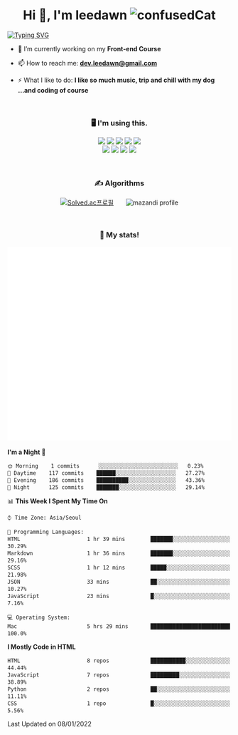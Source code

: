 <h1 align="center">Hi 👋, I'm leedawn <img src="https://emoji.gg/assets/emoji/5041-confusedcat.png" width="64px" height="64px" alt="confusedCat"></h1>

[![Typing SVG](https://readme-typing-svg.herokuapp.com?color=%23FCC419&center=true&vCenter=true&width=854&height=72&lines=Welcome+to+my+Github+Profile!;I'm+a+Front+end+developer;I'm+Growing+programmer)](https://git.io/typing-svg)

- 🌱  I’m currently working on my **Front-end Course**

- 📫 How to reach me: **dev.leedawn@gmail.com**

- ⚡ What I like to do: **I like so much music, trip and chill with my dog ...and coding of course**  
<br />

<h3 align="center">🖥 I'm using this.</h3>
<p align="center">
 <img src="https://img.shields.io/badge/HTML5-E34F26?style=for-the-badge&logo=html5&logoColor=white" />
 <img src="https://img.shields.io/badge/CSS3-1572B6?style=for-the-badge&logo=css3&logoColor=white" />
 <img src="https://img.shields.io/badge/Sass-ff6b81?style=for-the-badge&logo=sass&logoColor=white" />
 <img src="https://img.shields.io/badge/JavaScript-323330?style=for-the-badge&logo=javascript&logoColor=F7DF1E" />
 <img src="https://img.shields.io/badge/React-dfe4ea?style=for-the-badge&logo=react&logoColor=61DAFB" />
  <br />
 <img src="https://img.shields.io/badge/Vue-4FC08D?style=for-the-badge&logo=Vue.js&logoColor=27ae60" />
 <img src="https://img.shields.io/badge/Webpack-8DD6F9?style=for-the-badge&logo=webpack&logoColor=white" />
 <img src="https://img.shields.io/badge/Babel-F9DC3E?style=for-the-badge&logo=Babel&logoColor=white" />
 <img src="https://img.shields.io/badge/ESlint-30336b?style=for-the-badge&logo=ESlint&logoColor=white" />
</p>

<br />

<h3 align="center">✍️ Algorithms</h3>
<div align="center">
 
[![Solved.ac프로필](http://mazassumnida.wtf/api/v2/generate_badge?boj=leedawn)](https://solved.ac/leedawn) &nbsp;&nbsp;&nbsp;&nbsp;&nbsp; ![mazandi profile](http://mazandi.herokuapp.com/api?handle=leedawn&theme=cold)

</div>
<br />
<h3 align="center">🚀 My stats!</h3>
<p align="center">
  <img src="https://github.com/leedawnn/leedawnn/blob/main/github-metrics.svg" alt="commit Calendar">
</p>

<!--START_SECTION:waka-->
**I'm a Night 🦉** 

```text
🌞 Morning    1 commits      ░░░░░░░░░░░░░░░░░░░░░░░░░   0.23% 
🌆 Daytime    117 commits    ██████░░░░░░░░░░░░░░░░░░░   27.27% 
🌃 Evening    186 commits    ██████████░░░░░░░░░░░░░░░   43.36% 
🌙 Night      125 commits    ███████░░░░░░░░░░░░░░░░░░   29.14%

```


📊 **This Week I Spent My Time On** 

```text
⌚︎ Time Zone: Asia/Seoul

💬 Programming Languages: 
HTML                     1 hr 39 mins        ███████░░░░░░░░░░░░░░░░░░   30.29% 
Markdown                 1 hr 36 mins        ███████░░░░░░░░░░░░░░░░░░   29.16% 
SCSS                     1 hr 12 mins        █████░░░░░░░░░░░░░░░░░░░░   21.98% 
JSON                     33 mins             ██░░░░░░░░░░░░░░░░░░░░░░░   10.27% 
JavaScript               23 mins             █░░░░░░░░░░░░░░░░░░░░░░░░   7.16%

💻 Operating System: 
Mac                      5 hrs 29 mins       █████████████████████████   100.0%

```

**I Mostly Code in HTML** 

```text
HTML                     8 repos             ███████████░░░░░░░░░░░░░░   44.44% 
JavaScript               7 repos             █████████░░░░░░░░░░░░░░░░   38.89% 
Python                   2 repos             ██░░░░░░░░░░░░░░░░░░░░░░░   11.11% 
CSS                      1 repo              █░░░░░░░░░░░░░░░░░░░░░░░░   5.56%

```



 Last Updated on 08/01/2022
<!--END_SECTION:waka-->
